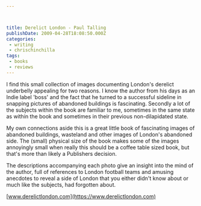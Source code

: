 ```yaml
---



title: Derelict London - Paul Talling
publishDate: 2009-04-28T18:08:50.000Z
categories:
 - writing
 - chrischinchilla
tags:
 - books 
 - reviews
---
```


I find this small collection of images documenting London's derelict underbelly appealing for two reasons. I know the author from his days as an Indie label 'boss' and the fact that he turned to a successful sideline in snapping pictures of abandoned buildings is fascinating. Secondly a lot of the subjects within the book are familiar to me, sometimes in the same state as within the book and sometimes in their previous non-dilapidated state.

My own connections aside this is a great little book of fascinating images of abandoned buildings, wasteland and other images of London's abandoned side. The (small) physical size of the book makes some of the images annoyingly small when really this should be a coffee table sized book, but that's more than likely a Publishers decision.

The descriptions accompanying each photo give an insight into the mind of the author, full of references to London football teams and amusing anecdotes to reveal a side of London that you either didn't know about or much like the subjects, had forgotten about.

[www.derelictlondon.com](https://www.derelictlondon.com)
